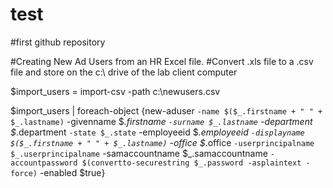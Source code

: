 # test
#first github repository

#Creating New Ad Users from an HR Excel file.
#Convert .xls file to a .csv file and store on the c:\ drive of the lab client computer

$import_users = import-csv -path c:\newusers.csv

$import_users | foreach-object {new-aduser `
-name $($_.firstname + " " + $_.lastname) `
-givenname $_.firstname `
-surname $_.lastname `
-department $_.department `
-state $_.state `
-employeeid $_.employeeid `
-displayname $($_.firstname + " " + $_.lastname) `
-office $_.office `
-userprincipalname $_.userprincipalname `
-samaccountname $_.samaccountname `
-accountpassword $(convertto-securestring $_.password -asplaintext -force) `
-enabled $true}
